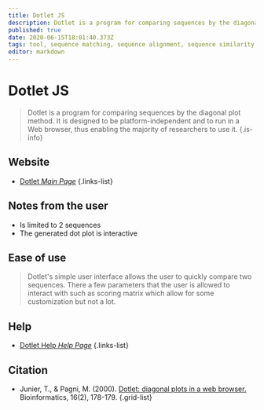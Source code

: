 ```yaml
---
title: Dotlet JS
description: Dotlet is a program for comparing sequences by the diagonal plot method. It is designed to be platform-independent and to run in a Web browser, thus enabling the majority of researchers to use it.
published: true
date: 2020-06-15T18:01:40.373Z
tags: tool, sequence matching, sequence alignment, sequence similarity
editor: markdown
---
```


# Dotlet JS

> Dotlet is a program for comparing sequences by the diagonal plot method. It is designed to be platform-independent and to run in a Web browser, thus enabling the majority of researchers to use it.
{.is-info}



## Website

- [Dotlet *Main Page*](https://dotlet.vital-it.ch/)
{.links-list}

## Notes from the user
- Is limited to 2 sequences
- The generated dot plot is interactive

## Ease of use
> Dotlet's simple user interface allows the user to quickly compare two sequences. There a few parameters that the user is allowed to interact with such as scoring matrix which allow for some customization but not a lot.

## Help
- [Dotlet Help *Help Page*](https://myhits.isb-sib.ch/util/dotlet/doc/dotlet_help.html)
{.links-list}

## Citation

- Junier, T., & Pagni, M. (2000). [Dotlet: diagonal plots in a web browser.](https://academic.oup.com/bioinformatics/article/16/2/178/232113) Bioinformatics, 16(2), 178-179.
{.grid-list}